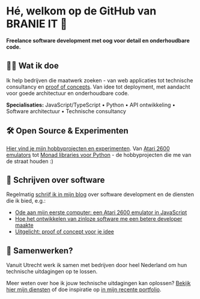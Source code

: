 # Hé, welkom op de GitHub van BRANIE IT 👋

**Freelance software development met oog voor detail en onderhoudbare code.**

## 👨‍💻 Wat ik doe
Ik help bedrijven die maatwerk zoeken - van web applicaties tot technische consultancy en [proof of concepts](https://branie.it/services/proof-of-concept/). Van idee tot deployment, met aandacht voor goede architectuur en onderhoudbare code.

**Specialisaties:** JavaScript/TypeScript • Python • API ontwikkeling • Software architectuur • Technische consultancy

## 🛠️ Open Source & Experimenten
[Hier vind je mijn hobbyprojecten en experimenten](https://github.com/edeckers). Van [Atari 2600 emulators](https://github.com/edeckers/atari2600-2025) tot [Monad libraries voor Python](https://github.com/edeckers/pyella) - de hobbyprojecten die me van de straat houden :)

## 📝 Schrijven over software
Regelmatig [schrijf ik in mijn blog](https://branie.it/blog) over software development en de diensten die ik bied, e.g.:
- [Ode aan mijn eerste computer: een Atari 2600 emulator in JavaScript](https://branie.it/blog/2025/07/24/2-hobbyproject-atari-2600-emulator-in-javascript.html)
- [Hoe het ontwikkelen van zinloze software me een betere developer maakte](https://branie.it/blog/2025/07/24/1-hoe-het-ontwikkelen-van-nutteloze-software-me-een-betere-developer-maakte.html)
- [Uitgelicht: proof of concept voor je idee](https://branie.it/blog/2024/06/20/dienst-uitgelicht-een-proof-of-concept-laten-ontwikkelen.html)

## 🤝 Samenwerken?
Vanuit Utrecht werk ik samen met bedrijven door heel Nederland om hun technische uitdagingen op te lossen.

Meer weten over hoe ik jouw technische uitdagingen kan oplossen? [Bekijk hier mijn diensten](https://branie.it/services) of doe inspiratie op [in mijn recente portfolio](https://branie.it/portfolio).
